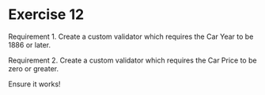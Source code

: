 # Exercise 12

Requirement 1. Create a custom validator which requires the Car Year to be 1886 or later.

Requirement 2. Create a custom validator which requires the Car Price to be zero or greater.

Ensure it works!